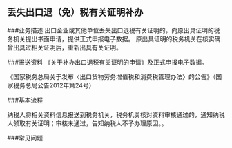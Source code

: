 ## 丢失出口退（免）税有关证明补办

###业务描述
    出口企业或其他单位丢失出口退税有关证明的，向原出具证明的税务机关提出书面申请，提供正式申报电子数据。
    原出具证明的税务机关在核实确曾出具过相关证明后，重新出具有关证明。


###报送资料
《关于补办出口退税有关证明的申请》及正式申报电子数据。

《国家税务总局关于发布〈出口货物劳务增值税和消费税管理办法〉的公告》（国家税务总局公告2012年第24号）


###基本流程

  纳税人将相关资料信息报送到税务机关，税务机关核对资料审核通过的，通知纳税人领取有关证明；审核未通过，告知纳税人不予办理原因。。


###常见问题





